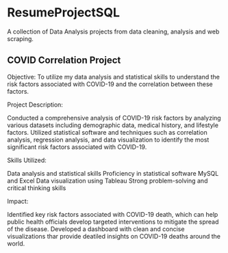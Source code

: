 # ResumeProjectSQL

A collection of Data Analysis projects from data cleaning, analysis and web scraping.

## COVID Correlation Project

Objective: To utilize my data analysis and statistical skills to understand the risk factors associated with COVID-19 and the correlation between these factors.

Project Description:

Conducted a comprehensive analysis of COVID-19 risk factors by analyzing various datasets including demographic data, medical history, and lifestyle factors.
Utilized statistical software and techniques such as correlation analysis, regression analysis, and data visualization to identify the most significant risk factors associated with COVID-19.


Skills Utilized:

Data analysis and statistical skills
Proficiency in statistical software MySQL and Excel
Data visualization using Tableau 
Strong problem-solving and critical thinking skills

Impact:

Identified key risk factors associated with COVID-19 death, which can help public health officials develop targeted interventions to mitigate the spread of the disease.
Developed a dashboard with clean and concise visualizations thar provide deatiled insights on COVID-19 deaths around the world.

